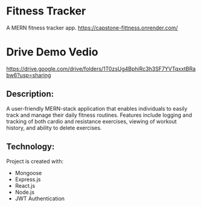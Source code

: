 # Fitness Tracker
A MERN fitness tracker app.
https://capstone-fittness.onrender.com/

# Drive Demo Vedio 
https://drive.google.com/drive/folders/1T0zsUg4BphiRc3h3SF7YVTqxxtBRabw6?usp=sharing

## Description:

A user-friendly MERN-stack application that enables individuals to easily track and manage their daily fitness routines. Features include logging and tracking of both cardio and resistance exercises, viewing of workout history, and ability to delete exercises.

## Technology:

Project is created with:

- Mongoose
- Express.js
- React.js
- Node.js
- JWT Authentication







